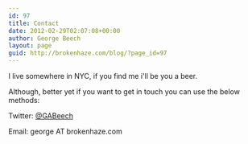 ```yaml
---
id: 97
title: Contact
date: 2012-02-29T02:07:08+00:00
author: George Beech
layout: page
guid: http://brokenhaze.com/blog/?page_id=97
---
```

I live somewhere in NYC, if you find me i'll be you a beer.

Although, better yet if you want to get in touch you can use the below methods:

Twitter: [@GABeech](https://twitter.com/#!/GABeech)

Email: george AT brokenhaze.com